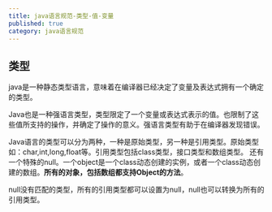 ```yaml
---
title: java语言规范-类型-值-变量
published: true
category: java语言规范
---
```


## 类型
java是一种静态类型语言，意味着在编译器已经决定了变量及表达式拥有一个确定的类型。

Java也是一种强语言类型，类型限定了一个变量或表达式表示的值。也限制了这些值所支持的操作，并确定了操作的意义。强语言类型有助于在编译器发现错误。

Java语言的类型可以分为两种，一种是原始类型，另一种是引用类型。原始类型如：char,int,long,float等。引用类型包括class类型，接口类型和数组类型。
还有一个特殊的null。一个object是一个class动态创建的实例，或者一个class动态创建的数组。**所有的对象，包括数组都支持Object的方法**。

null没有匹配的类型，所有的引用类型都可以设置为null，null也可以转换为所有的引用类型。
